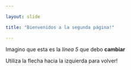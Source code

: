 ```yaml
---

layout: slide

title: "Bienvenidos a la segunda página!"

---
```


Imagino que esta es la *línea 5* que debo **cambiar**

Utiliza la flecha hacia la izquierda para volver!
